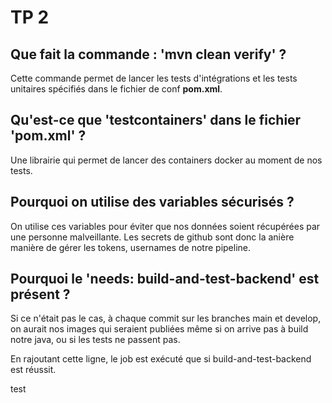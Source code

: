 # TP 2

## Que fait la commande : 'mvn clean verify' ?

Cette commande permet de lancer les tests d'intégrations et les tests unitaires spécifiés dans le fichier de conf **pom.xml**.

## Qu'est-ce que 'testcontainers' dans le fichier 'pom.xml' ?

Une librairie qui permet de lancer des containers docker au moment de nos tests.

## Pourquoi on utilise des variables sécurisés ?

On utilise ces variables pour éviter que nos données soient récupérées par une personne malveillante. Les secrets de github sont donc la anière manière de gérer les tokens, usernames de notre pipeline.

## Pourquoi le 'needs: build-and-test-backend' est présent ?

Si ce n'était pas le cas, à chaque commit sur les branches main et develop, on aurait nos images qui seraient publiées même si on arrive pas à build notre java, ou si les tests ne passent pas. 

En rajoutant cette ligne, le job est exécuté que si  build-and-test-backend est réussit.

test